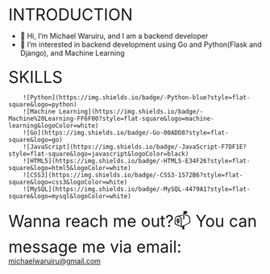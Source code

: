 <font size="6">INTRODUCTION</font>
- 👋 Hi, I’m Michael Waruiru, and I am a backend developer
- 👀 I’m interested in backend development using Go and Python(Flask and Django), and Machine Learning

<div style="margin-top: 20px; margin-bottom: 20px;">
        <font size="6">SKILLS</font>

        ![Python](https://img.shields.io/badge/-Python-blue?style=flat-square&logo=python)
        ![Machine Learning](https://img.shields.io/badge/-Machine%20Learning-FF6F00?style=flat-square&logo=machine-learning&logoColor=white)
        ![Go](https://img.shields.io/badge/-Go-00ADD8?style=flat-square&logo=go)
        ![JavaScript](https://img.shields.io/badge/-JavaScript-F7DF1E?style=flat-square&logo=javascript&logoColor=black)
        ![HTML5](https://img.shields.io/badge/-HTML5-E34F26?style=flat-square&logo=html5&logoColor=white)
        ![CSS3](https://img.shields.io/badge/-CSS3-1572B6?style=flat-square&logo=css3&logoColor=white)
        ![MySQL](https://img.shields.io/badge/-MySQL-4479A1?style=flat-square&logo=mysql&logoColor=white)
</div>

<font size="6">Wanna reach me out?📫 You can message me via email:</font>
        michaelwaruiru@gmail.com
